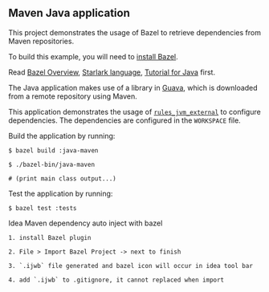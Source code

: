 Maven Java application
----------------------

This project demonstrates the usage of Bazel to retrieve dependencies from Maven
repositories.

To build this example, you will need to [install
Bazel](http://bazel.io/docs/install.html).

Read [Bazel Overview](https://docs.bazel.build/versions/4.2.1/bazel-overview.html), 
[Starlark language](https://docs.bazel.build/versions/4.2.1/skylark/language.html),
[Tutorial for Java]() first.

The Java application makes use of a library in
[Guava](https://github.com/google/guava), which is downloaded from a remote
repository using Maven.

This application demonstrates the usage of
[`rules_jvm_external`](https://github.com/bazelbuild/rules_jvm_external/) to
configure dependencies. The dependencies are configured in the `WORKSPACE` file.

Build the application by running:

```
$ bazel build :java-maven

$ ./bazel-bin/java-maven

# (print main class output...)

```

Test the application by running:

```
$ bazel test :tests
```

Idea Maven dependency auto inject with bazel

```
1. install Bazel plugin

2. File > Import Bazel Project -> next to finish

3. `.ijwb` file generated and bazel icon will occur in idea tool bar

4. add `.ijwb` to .gitignore, it cannot replaced when import

```